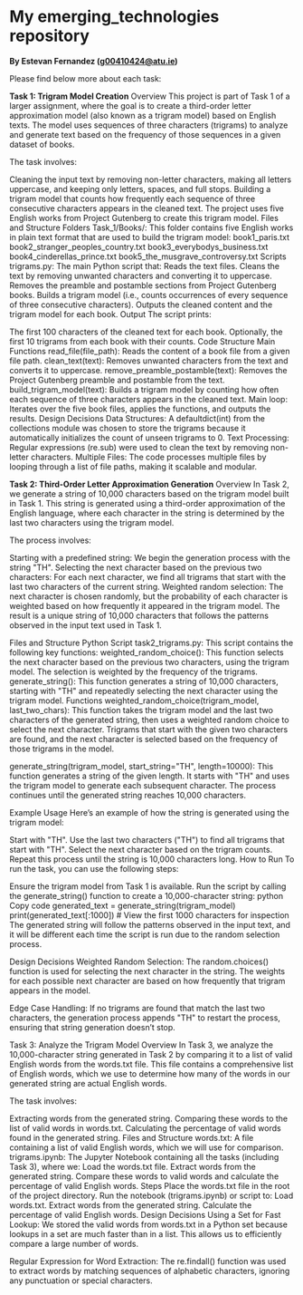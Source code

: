 # My emerging_technologies repository

**By Estevan Fernandez (g00410424@atu.ie)**

Please find below more about each task:

**Task 1: Trigram Model Creation**
Overview
This project is part of Task 1 of a larger assignment, where the goal is to create a third-order letter approximation model (also known as a trigram model) based on English texts. The model uses sequences of three characters (trigrams) to analyze and generate text based on the frequency of those sequences in a given dataset of books.

The task involves:

Cleaning the input text by removing non-letter characters, making all letters uppercase, and keeping only letters, spaces, and full stops.
Building a trigram model that counts how frequently each sequence of three consecutive characters appears in the cleaned text.
The project uses five English works from Project Gutenberg to create this trigram model.
Files and Structure
Folders
Task_1/Books/: This folder contains five English works in plain text format that are used to build the trigram model:
book1_paris.txt
book2_stranger_peoples_country.txt
book3_everybodys_business.txt
book4_cinderellas_prince.txt
book5_the_musgrave_controversy.txt
Scripts
trigrams.py: The main Python script that:
Reads the text files.
Cleans the text by removing unwanted characters and converting it to uppercase.
Removes the preamble and postamble sections from Project Gutenberg books.
Builds a trigram model (i.e., counts occurrences of every sequence of three consecutive characters).
Outputs the cleaned content and the trigram model for each book.
Output
The script prints:

The first 100 characters of the cleaned text for each book.
Optionally, the first 10 trigrams from each book with their counts.
Code Structure
Main Functions
read_file(file_path): Reads the content of a book file from a given file path.
clean_text(text): Removes unwanted characters from the text and converts it to uppercase.
remove_preamble_postamble(text): Removes the Project Gutenberg preamble and postamble from the text.
build_trigram_model(text): Builds a trigram model by counting how often each sequence of three characters appears in the cleaned text.
Main loop:
Iterates over the five book files, applies the functions, and outputs the results.
Design Decisions
Data Structures: A defaultdict(int) from the collections module was chosen to store the trigrams because it automatically initializes the count of unseen trigrams to 0.
Text Processing: Regular expressions (re.sub) were used to clean the text by removing non-letter characters.
Multiple Files: The code processes multiple files by looping through a list of file paths, making it scalable and modular.

**Task 2: Third-Order Letter Approximation Generation**
Overview
In Task 2, we generate a string of 10,000 characters based on the trigram model built in Task 1. This string is generated using a third-order approximation of the English language, where each character in the string is determined by the last two characters using the trigram model.

The process involves:

Starting with a predefined string: We begin the generation process with the string "TH".
Selecting the next character based on the previous two characters: For each next character, we find all trigrams that start with the last two characters of the current string.
Weighted random selection: The next character is chosen randomly, but the probability of each character is weighted based on how frequently it appeared in the trigram model.
The result is a unique string of 10,000 characters that follows the patterns observed in the input text used in Task 1.

Files and Structure
Python Script
task2_trigrams.py: This script contains the following key functions:
weighted_random_choice(): This function selects the next character based on the previous two characters, using the trigram model. The selection is weighted by the frequency of the trigrams.
generate_string(): This function generates a string of 10,000 characters, starting with "TH" and repeatedly selecting the next character using the trigram model.
Functions
weighted_random_choice(trigram_model, last_two_chars): This function takes the trigram model and the last two characters of the generated string, then uses a weighted random choice to select the next character. Trigrams that start with the given two characters are found, and the next character is selected based on the frequency of those trigrams in the model.

generate_string(trigram_model, start_string="TH", length=10000): This function generates a string of the given length. It starts with "TH" and uses the trigram model to generate each subsequent character. The process continues until the generated string reaches 10,000 characters.

Example Usage
Here’s an example of how the string is generated using the trigram model:

Start with "TH".
Use the last two characters ("TH") to find all trigrams that start with "TH".
Select the next character based on the trigram counts.
Repeat this process until the string is 10,000 characters long.
How to Run
To run the task, you can use the following steps:

Ensure the trigram model from Task 1 is available.
Run the script by calling the generate_string() function to create a 10,000-character string:
python
Copy code
generated_text = generate_string(trigram_model)
print(generated_text[:1000])  # View the first 1000 characters for inspection
The generated string will follow the patterns observed in the input text, and it will be different each time the script is run due to the random selection process.

Design Decisions
Weighted Random Selection: The random.choices() function is used for selecting the next character in the string. The weights for each possible next character are based on how frequently that trigram appears in the model.

Edge Case Handling: If no trigrams are found that match the last two characters, the generation process appends "TH" to restart the process, ensuring that string generation doesn’t stop.

Task 3: Analyze the Trigram Model
Overview
In Task 3, we analyze the 10,000-character string generated in Task 2 by comparing it to a list of valid English words from the words.txt file. This file contains a comprehensive list of English words, which we use to determine how many of the words in our generated string are actual English words.

The task involves:

Extracting words from the generated string.
Comparing these words to the list of valid words in words.txt.
Calculating the percentage of valid words found in the generated string.
Files and Structure
words.txt: A file containing a list of valid English words, which we will use for comparison.
trigrams.ipynb: The Jupyter Notebook containing all the tasks (including Task 3), where we:
Load the words.txt file.
Extract words from the generated string.
Compare these words to valid words and calculate the percentage of valid English words.
Steps
Place the words.txt file in the root of the project directory.
Run the notebook (trigrams.ipynb) or script to:
Load words.txt.
Extract words from the generated string.
Calculate the percentage of valid English words.
Design Decisions
Using a Set for Fast Lookup: We stored the valid words from words.txt in a Python set because lookups in a set are much faster than in a list. This allows us to efficiently compare a large number of words.

Regular Expression for Word Extraction: The re.findall() function was used to extract words by matching sequences of alphabetic characters, ignoring any punctuation or special characters.


